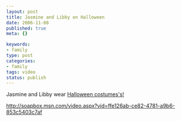 ```yaml
--- 
layout: post
title: Jasmine and Libby on Halloween
date: 2006-11-08
published: true
meta: {}

keywords: 
- family
type: post
categories: 
- family
tags: video
status: publish
---
```



Jasmine and Libby wear [Halloween costumes's!](http://blog-family.andyeick.com/2006/10/28/Libby+And+Jasmine+For+Halloween+2006.aspx)

 

<http://soapbox.msn.com/video.aspx?vid=ffe126ab-ce82-4781-a9b6-853c5403c7af>

